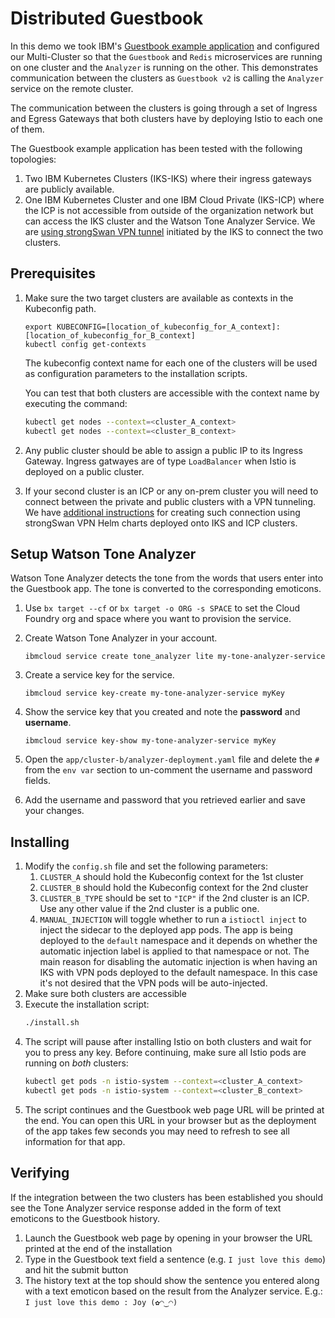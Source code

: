 # Distributed Guestbook

In this demo we took IBM's [Guestbook example application](https://github.com/IBM/guestbook) and configured our Multi-Cluster so that the `Guestbook` and `Redis` microservices are running on one cluster and the `Analyzer` is running on the other. This demonstrates communication between the clusters as `Guestbook v2` is calling the `Analyzer` service on the remote cluster.

The communication between the clusters is going through a set of Ingress and Egress Gateways that both clusters have by deploying Istio to each one of them.

The Guestbook example application has been tested with the following topologies:
1. Two IBM Kubernetes Clusters (IKS-IKS) where their ingress gateways are publicly available.
1. One IBM Kubernetes Cluster and one IBM Cloud Private (IKS-ICP) where the ICP is not accessible from outside of the organization network but can access the IKS cluster and the Watson Tone Analyzer Service. We are [using strongSwan VPN tunnel](../strongSwan/README.md) initiated by the IKS to connect the two clusters.

## Prerequisites
1. Make sure the two target clusters are available as contexts in the Kubeconfig path.

    ```console
    export KUBECONFIG=[location_of_kubeconfig_for_A_context]:[location_of_kubeconfig_for_B_context]
    kubectl config get-contexts
    ```

    The kubeconfig context name for each one of the clusters will be used as configuration parameters to the installation scripts.

    You can test that both clusters are accessible with the context name by executing the command:
    ```sh
    kubectl get nodes --context=<cluster_A_context>
    kubectl get nodes --context=<cluster_B_context>
    ```
1. Any public cluster should be able to assign a public IP to its Ingress Gateway. Ingress gatwayes are of type `LoadBalancer` when Istio is deployed on a public cluster.
1. If your second cluster is an ICP or any on-prem cluster you will need to connect between the private and public clusters with a VPN tunneling. We have [additional instructions](../strongSwan/README.md) for creating such connection using strongSwan VPN Helm charts deployed onto IKS and ICP clusters.

## Setup Watson Tone Analyzer
Watson Tone Analyzer detects the tone from the words that users enter into the Guestbook app. The tone is converted to the corresponding emoticons.

1. Use `bx target --cf` or `bx target -o ORG -s SPACE` to set the Cloud Foundry org and space where you want to provision the service.

2. Create Watson Tone Analyzer in your account.
    ```console
    ibmcloud service create tone_analyzer lite my-tone-analyzer-service
    ```
3. Create a service key for the service.
    ```console
    ibmcloud service key-create my-tone-analyzer-service myKey
    ```
 
4. Show the service key that you created and note the **password** and **username**.
      ```console
      ibmcloud service key-show my-tone-analyzer-service myKey
      ```
 
5. Open the `app/cluster-b/analyzer-deployment.yaml` file and delete the `#` from the `env var` section to un-comment the username and password fields.
 
6. Add the username and password that you retrieved earlier and save your changes.

## Installing
1. Modify the `config.sh` file and set the following parameters:
    1. `CLUSTER_A` should hold the Kubeconfig context for the 1st cluster
    1. `CLUSTER_B` should hold the Kubeconfig context for the 2nd cluster
    1. `CLUSTER_B_TYPE` should be set to `"ICP"` if the 2nd cluster is an ICP. Use any other value if the 2nd cluster is a public one.
    1. `MANUAL_INJECTION` will toggle whether to run a `istioctl inject` to inject the sidecar to the deployed app pods. The app is being deployed to the `default` namespace and it depends on whether the automatic injection label is applied to that namespace or not. The main reason for disabling the automatic injection is when having an IKS with VPN pods deployed to the default namespace. In this case it's not desired that the VPN pods will be auto-injected.
1. Make sure both clusters are accessible
1. Execute the installation script:
    ```sh
    ./install.sh
    ```
1. The script will pause after installing Istio on both clusters and wait for you to press any key. Before continuing, make sure all Istio pods are running on *both* clusters:
    ```sh
    kubectl get pods -n istio-system --context=<cluster_A_context>
    kubectl get pods -n istio-system --context=<cluster_B_context>
    ```
1. The script continues and the Guestbook web page URL will be printed at the end. You can open this URL in your browser but as the deployment of the app takes few seconds you may need to refresh to see all information for that app.

## Verifying
If the integration between the two clusters has been established you should see the Tone Analyzer service response added in the form of text emoticons to the Guestbook history.
1. Launch the Guestbook web page by opening in your browser the URL printed at the end of the installation
1. Type in the Guestbook text field a sentence (e.g. `I just love this demo`) and hit the submit button
1. The history text at the top should show the sentence you entered along with a text emoticon based on the result from the Analyzer service. E.g.:  
```I just love this demo : Joy (✿◠‿◠)```
